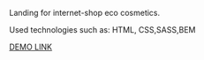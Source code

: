 Landing for internet-shop eco cosmetics.


Used technologies such as: HTML, CSS,SASS,BEM


[DEMO LINK](https://savmary.github.io/eco-cosmetics/)
